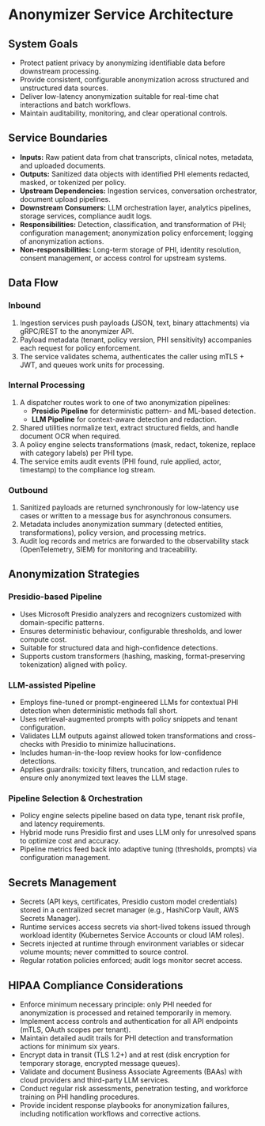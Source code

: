# Anonymizer Service Architecture

## System Goals
- Protect patient privacy by anonymizing identifiable data before downstream processing.
- Provide consistent, configurable anonymization across structured and unstructured data sources.
- Deliver low-latency anonymization suitable for real-time chat interactions and batch workflows.
- Maintain auditability, monitoring, and clear operational controls.

## Service Boundaries
- **Inputs:** Raw patient data from chat transcripts, clinical notes, metadata, and uploaded documents.
- **Outputs:** Sanitized data objects with identified PHI elements redacted, masked, or tokenized per policy.
- **Upstream Dependencies:** Ingestion services, conversation orchestrator, document upload pipelines.
- **Downstream Consumers:** LLM orchestration layer, analytics pipelines, storage services, compliance audit logs.
- **Responsibilities:** Detection, classification, and transformation of PHI; configuration management; anonymization policy enforcement; logging of anonymization actions.
- **Non-responsibilities:** Long-term storage of PHI, identity resolution, consent management, or access control for upstream systems.

## Data Flow
### Inbound
1. Ingestion services push payloads (JSON, text, binary attachments) via gRPC/REST to the anonymizer API.
2. Payload metadata (tenant, policy version, PHI sensitivity) accompanies each request for policy enforcement.
3. The service validates schema, authenticates the caller using mTLS + JWT, and queues work units for processing.

### Internal Processing
1. A dispatcher routes work to one of two anonymization pipelines:
   - **Presidio Pipeline** for deterministic pattern- and ML-based detection.
   - **LLM Pipeline** for context-aware detection and redaction.
2. Shared utilities normalize text, extract structured fields, and handle document OCR when required.
3. A policy engine selects transformations (mask, redact, tokenize, replace with category labels) per PHI type.
4. The service emits audit events (PHI found, rule applied, actor, timestamp) to the compliance log stream.

### Outbound
1. Sanitized payloads are returned synchronously for low-latency use cases or written to a message bus for asynchronous consumers.
2. Metadata includes anonymization summary (detected entities, transformations), policy version, and processing metrics.
3. Audit log records and metrics are forwarded to the observability stack (OpenTelemetry, SIEM) for monitoring and traceability.

## Anonymization Strategies
### Presidio-based Pipeline
- Uses Microsoft Presidio analyzers and recognizers customized with domain-specific patterns.
- Ensures deterministic behaviour, configurable thresholds, and lower compute cost.
- Suitable for structured data and high-confidence detections.
- Supports custom transformers (hashing, masking, format-preserving tokenization) aligned with policy.

### LLM-assisted Pipeline
- Employs fine-tuned or prompt-engineered LLMs for contextual PHI detection when deterministic methods fall short.
- Uses retrieval-augmented prompts with policy snippets and tenant configuration.
- Validates LLM outputs against allowed token transformations and cross-checks with Presidio to minimize hallucinations.
- Includes human-in-the-loop review hooks for low-confidence detections.
- Applies guardrails: toxicity filters, truncation, and redaction rules to ensure only anonymized text leaves the LLM stage.

### Pipeline Selection & Orchestration
- Policy engine selects pipeline based on data type, tenant risk profile, and latency requirements.
- Hybrid mode runs Presidio first and uses LLM only for unresolved spans to optimize cost and accuracy.
- Pipeline metrics feed back into adaptive tuning (thresholds, prompts) via configuration management.

## Secrets Management
- Secrets (API keys, certificates, Presidio custom model credentials) stored in a centralized secret manager (e.g., HashiCorp Vault, AWS Secrets Manager).
- Runtime services access secrets via short-lived tokens issued through workload identity (Kubernetes Service Accounts or cloud IAM roles).
- Secrets injected at runtime through environment variables or sidecar volume mounts; never committed to source control.
- Regular rotation policies enforced; audit logs monitor secret access.

## HIPAA Compliance Considerations
- Enforce minimum necessary principle: only PHI needed for anonymization is processed and retained temporarily in memory.
- Implement access controls and authentication for all API endpoints (mTLS, OAuth scopes per tenant).
- Maintain detailed audit trails for PHI detection and transformation actions for minimum six years.
- Encrypt data in transit (TLS 1.2+) and at rest (disk encryption for temporary storage, encrypted message queues).
- Validate and document Business Associate Agreements (BAAs) with cloud providers and third-party LLM services.
- Conduct regular risk assessments, penetration testing, and workforce training on PHI handling procedures.
- Provide incident response playbooks for anonymization failures, including notification workflows and corrective actions.

